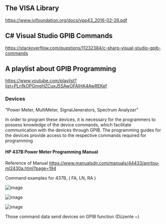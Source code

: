 ## The VISA Library
https://www.ivifoundation.org/docs/vpp43_2016-02-26.pdf

## C# Visual Studio GPIB Commands
https://stackoverflow.com/questions/11232384/c-sharp-visual-studio-gpib-commands

## A playlist about GPIB Programming
https://www.youtube.com/playlist?list=PLnfkOPGmgHZCuxJ5SAwOFAIHA4AwREKef


### Devices
"Power Meter, MultiMeter, SignalJenerators, Spectrum Analyzer"

In order to program these devices, it is necessary for the programmers to possess knowledge of the device commands, which facilitate communication with the devices through GPIB. The programming guides for the devices provide access to the respective commands required for programming.

#### HP 437B Power Meter Programming Manual
Reference of Manual
https://www.manualsdir.com/manuals/44433/anritsu-ml2430a.html?page=194

Command examples for 437B, ( FA, LN, RA )

![image](https://user-images.githubusercontent.com/61689837/234522877-ee79728e-ae0e-44f4-b7de-e0b95ff297ce.png)

![image](https://user-images.githubusercontent.com/61689837/234523547-6219e291-0d46-41a1-b971-75939113db2e.png)

![image](https://user-images.githubusercontent.com/61689837/234523714-3e98d06d-82bc-449f-a249-30ed4c201d88.png)

Those command data send devices on GPIB function (Düzenle ~)

